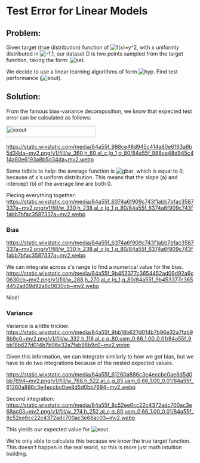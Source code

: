 # Test Error for Linear Models
## Problem:
Given target (true distribution) function of ![f(x)=y^2](http://mathurl.com/yarfcahw.png), with x uniformly distributed in ![-1,1](http://mathurl.com/ydbxaw6j.png), our dataset D is two points sampled from the target function, taking the form: ![set](http://mathurl.com/yaxpgzly.png).

We decide to use a linear learning algorithms of form ![hyp](http://mathurl.com/yap2towy.png). Find test performance (![eout](http://mathurl.com/yacz3c8s.png)).

## Solution:
From the famous bias-variance decomposition, we know that expected test error can be calculated as follows:

<img src="https://static.wixstatic.com/media/84a55f_6990fa8904824feabef3d1c75f33f4a4~mv2.png/v1/fill/w_410,h_59,al_c,lg_1,q_80/84a55f_6990fa8904824feabef3d1c75f33f4a4~mv2.webp" alt="exout" width="240" height="30"/>

<img src="" alt="" width="" height=""/>

https://static.wixstatic.com/media/84a55f_988ce48d945c414a80e6193a8b5d34da~mv2.png/v1/fill/w_360,h_60,al_c,lg_1,q_80/84a55f_988ce48d945c414a80e6193a8b5d34da~mv2.webp

Some tidbits to help: the average function is ![gbar](http://mathurl.com/ycr5kgay.png), which is equal to 0, because of x's uniform distribution. This means that the slope (a) and intercept (b) of the average line are both 0.

Piecing everything together:
https://static.wixstatic.com/media/84a55f_6374a6f909c743f1abb7bfac3587337a~mv2.png/v1/fill/w_330,h_238,al_c,lg_1,q_80/84a55f_6374a6f909c743f1abb7bfac3587337a~mv2.webp

### Bias
https://static.wixstatic.com/media/84a55f_6374a6f909c743f1abb7bfac3587337a~mv2.png/v1/fill/w_330,h_238,al_c,lg_1,q_80/84a55f_6374a6f909c743f1abb7bfac3587337a~mv2.webp

We can integrate across x's range to find a numerical value for the bias.
https://static.wixstatic.com/media/84a55f_9b453377c3654452ad09d92a6c0630cb~mv2.png/v1/fill/w_288,h_270,al_c,lg_1,q_80/84a55f_9b453377c3654452ad09d92a6c0630cb~mv2.webp

Nice!

### Variance
Variance is a little trickier.
https://static.wixstatic.com/media/84a55f_9bb18b627d014b7b96e32a7fab98b9c0~mv2.png/v1/fill/w_332,h_118,al_c,q_80,usm_0.66_1.00_0.01/84a55f_9bb18b627d014b7b96e32a7fab98b9c0~mv2.webp

Given this information, we can integrate similarly to how we got bias, but we have to do two integrations because of the nested expected values.

https://static.wixstatic.com/media/84a55f_61260a886c3e4eccbc0ae8d5d0bb7694~mv2.png/v1/fill/w_768,h_522,al_c,q_85,usm_0.66_1.00_0.01/84a55f_61260a886c3e4eccbc0ae8d5d0bb7694~mv2.webp

Second integration:
https://static.wixstatic.com/media/84a55f_8c52ee6cc22c4372adc700ac3e68ac03~mv2.png/v1/fill/w_274,h_252,al_c,q_80,usm_0.66_1.00_0.01/84a55f_8c52ee6cc22c4372adc700ac3e68ac03~mv2.webp

This yields our expected value for ![eout](http://mathurl.com/yacz3c8s.png). 



We're only able to calculate this because we know the true target function. This doesn't happen in the real world, so this is more just math intuition building.


